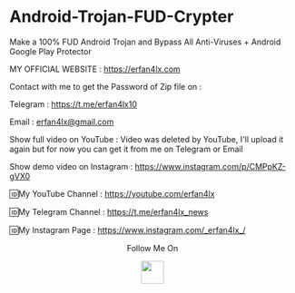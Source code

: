 # Android-Trojan-FUD-Crypter

Make a 100% FUD Android Trojan and Bypass All Anti-Viruses + Android Google Play Protector

 MY OFFICIAL WEBSITE : https://erfan4lx.com

Contact with me to get the Password of Zip file on :

 Telegram : https://t.me/erfan4lx10
  
 Email : erfan4lx@gmail.com
   
Show full video on YouTube : Video was deleted by YouTube, I'll upload it again but for now you can get it from me on Telegram or Email

Show demo video on Instagram : https://www.instagram.com/p/CMPpKZ-gVX0

🆔My YouTube Channel : https://youtube.com/erfan4lx

🆔My Telegram Channel : https://t.me/erfan4lx_news

🆔My Instagram Page : https://www.instagram.com/_erfan4lx_/

<p align="center">
  Follow Me On
</p>
<p align="center">
  <a href="https://www.youtube.com/c/erfan4lx?sub_confirmation=1">
    <img src="https://www.iconsdb.com/icons/preview/black/youtube-4-xxl.png" width="40" height="40">
  </a>
</p>
